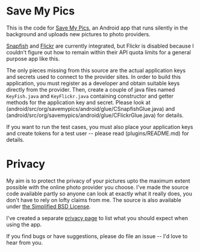 # Save My Pics

This is the code for [Save My Pics](https://play.google.com/store/apps/details?id=org.savemypics.android), an Android app that runs silently in the background and uploads new pictures to photo providers.

[Snapfish](https://www.snapfish.com) and
[Flickr](https://www.flickr.com) are currently integrated, but Flickr
is disabled because I couldn't figure out how to remain within their
API quota limits for a general purpose app like this.

The only pieces missing from this source are the actual application
keys and secrets used to connect to the provider sites. In order to
build this application, you must register as a developer and obtain
suitable keys directly from the provider. Then, create a couple of
java files named `KeyFish.java` and `KeyFlickr.java` containing
constructor and getter methods for the application key and
secret. Please look at
(android/src/org/savemypics/android/glue/CSnapfishGlue.java) and
(android/src/org/savemypics/android/glue/CFlickrGlue.java) for details.

If you want to run the test cases, you must also place your
application keys and create tokens for a test user -- please read
(plugins/README.md) for details.

# Privacy

My aim is to protect the privacy of your pictures upto the maximum
extent possible with the online photo provider you choose. I've made
the source code available partly so anyone can look at exactly what it
really does, you don't have to rely on lofty claims from me. The
source is also available under [the Simplified BSD
License](LICENCE.md).

I've created a separate [privacy page](privacy.md) to list what you
should expect when using the app.

If you find bugs or have suggestions, please do file an issue -- I'd
love to hear from you.
